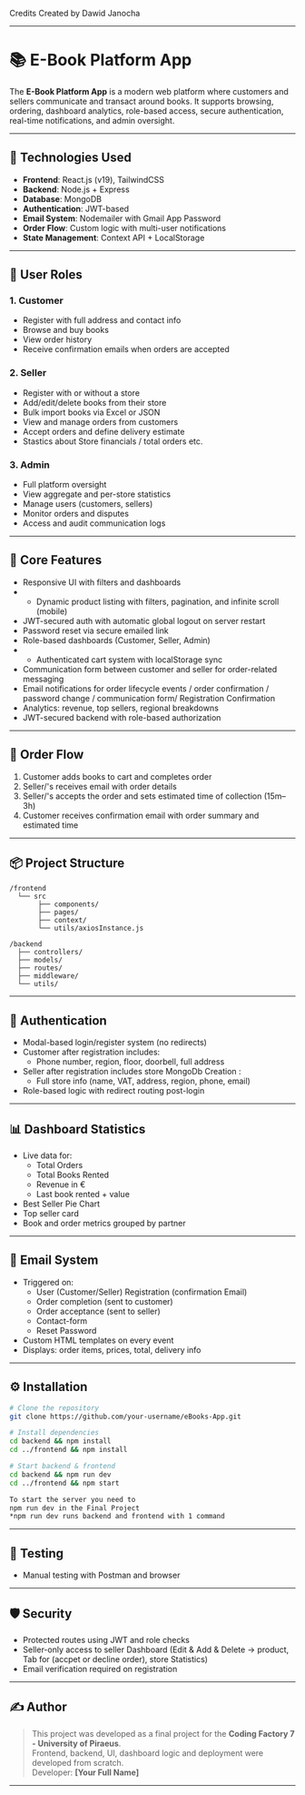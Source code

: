 Credits
Created by Dawid Janocha 

---

# 📚 E-Book Platform App

The **E-Book Platform App** is a modern web platform where customers and sellers communicate and transact around books. It supports browsing, ordering, dashboard analytics, role-based access, secure authentication, real-time notifications, and admin oversight.

---

## 🔧 Technologies Used

- **Frontend**: React.js (v19), TailwindCSS
- **Backend**: Node.js + Express
- **Database**: MongoDB
- **Authentication**: JWT-based
- **Email System**: Nodemailer with Gmail App Password
- **Order Flow**: Custom logic with multi-user notifications
- **State Management**: Context API + LocalStorage

---

## 👥 User Roles

### 1. Customer
- Register with full address and contact info
- Browse and buy books
- View order history
- Receive confirmation emails when orders are accepted

### 2. Seller
- Register with or without a store
- Add/edit/delete books from their store
- Bulk import books via Excel or JSON
- View and manage orders from customers
- Accept orders and define delivery estimate
- Stastics about Store financials / total orders etc.

### 3. Admin
- Full platform oversight  
- View aggregate and per-store statistics  
- Manage users (customers, sellers)  
- Monitor orders and disputes  
- Access and audit communication logs  

---

## 🧩 Core Features


- Responsive UI with filters and dashboards
- - Dynamic product listing with filters, pagination, and infinite scroll (mobile)
- JWT-secured auth with automatic global logout on server restart  
- Password reset via secure emailed link  
- Role-based dashboards (Customer, Seller, Admin)
- - Authenticated cart system with localStorage sync
- Communication form between customer and seller for order-related messaging  
- Email notifications for order lifecycle events / order confirmation / password change / communication form/ Registration Confirmation  
- Analytics: revenue, top sellers, regional breakdowns  
- JWT-secured backend with role-based authorization

---

## 🔄 Order Flow

1. Customer adds books to cart and completes order
2. Seller/'s receives email with order details
3. Seller/'s accepts the order and sets estimated time of  collection (15m–3h)
4. Customer receives confirmation email with order summary and estimated time

---

## 📦 Project Structure

```
/frontend
  └── src
       ├── components/
       ├── pages/
       ├── context/
       └── utils/axiosInstance.js

/backend
  ├── controllers/
  ├── models/
  ├── routes/
  ├── middleware/
  └── utils/
```

---

## 🔐 Authentication

- Modal-based login/register system (no redirects)
- Customer after registration includes:
  - Phone number, region, floor, doorbell, full address
- Seller after registration includes store MongoDb Creation :
  - Full store info (name, VAT, address, region, phone, email)
- Role-based logic with redirect routing post-login

---

## 📊 Dashboard Statistics

- Live data for:
  - Total Orders
  - Total Books Rented
  - Revenue in €
  - Last book rented + value
- Best Seller Pie Chart
- Top seller card
- Book and order metrics grouped by partner

---

## 📩 Email System

- Triggered on:
  - User (Customer/Seller) Registration (confirmation  Email)
  - Order completion (sent to customer)
  - Order acceptance (sent to seller)
  - Contact-form
  - Reset Password
- Custom HTML templates on every event
- Displays: order items, prices, total, delivery info

---

## ⚙️ Installation

```bash
# Clone the repository
git clone https://github.com/your-username/eBooks-App.git

# Install dependencies
cd backend && npm install
cd ../frontend && npm install

# Start backend & frontend
cd backend && npm run dev
cd ../frontend && npm start

To start the server you need to
npm run dev in the Final Project 
*npm run dev runs backend and frontend with 1 command 
```

---

## 🧪 Testing

- Manual testing with Postman and browser

---

## 🛡️ Security

- Protected routes using JWT and role checks
- Seller-only access to seller Dashboard (Edit & Add & Delete -> product, Tab for (accpet or decline order), store Statistics)
- Email verification required on registration

---

## ✍️ Author

> This project was developed as a final project for the **Coding Factory 7 - University of Piraeus**.  
> Frontend, backend, UI, dashboard logic and deployment were developed from scratch.  
> Developer: **[Your Full Name]**  

---
